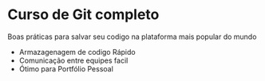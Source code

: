 # Curso de Git completo

Boas práticas para salvar seu codigo na plataforma mais popular do mundo

  - Armazagenagem de codigo Rápido
  - Comunicação entre equipes facil
  - Ótimo para Portfólio Pessoal
